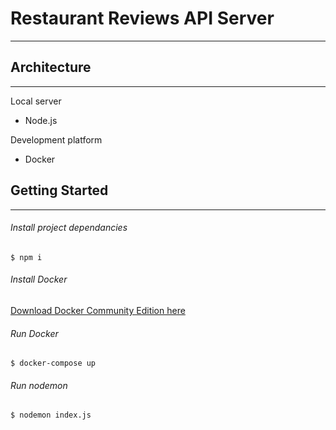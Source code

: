 # Restaurant Reviews API Server
---
## Architecture
---
Local server
- Node.js

Development platform
- Docker
## Getting Started
---
###### Install project dependancies
```
$ npm i
```
###### Install Docker
[Download Docker Community Edition here](https://docs.docker.com/docker-for-mac/install/)
###### Run Docker
```
$ docker-compose up
```
###### Run nodemon
```
$ nodemon index.js
```
